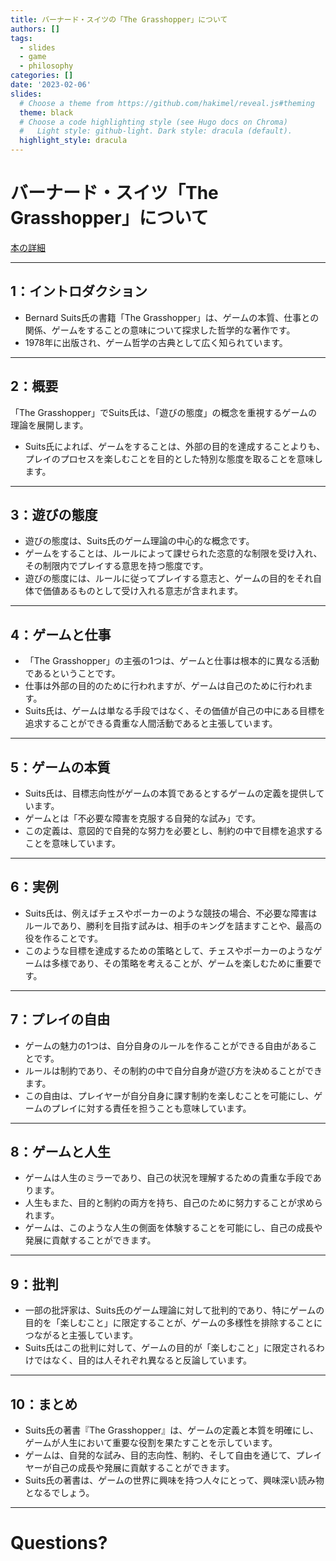 ```yaml
---
title: バーナード・スイツの「The Grasshopper」について
authors: []
tags: 
  - slides
  - game
  - philosophy
categories: []
date: '2023-02-06'
slides:
  # Choose a theme from https://github.com/hakimel/reveal.js#theming
  theme: black
  # Choose a code highlighting style (see Hugo docs on Chroma)
  #   Light style: github-light. Dark style: dracula (default).
  highlight_style: dracula
---
```


# バーナード・スイツ「The Grasshopper」について

[本の詳細](https://www.goodreads.com/book/show/803547.The_Grasshopper)

---

## 1：イントロダクション
- Bernard Suits氏の書籍「The Grasshopper」は、ゲームの本質、仕事との関係、ゲームをすることの意味について探求した哲学的な著作です。
- 1978年に出版され、ゲーム哲学の古典として広く知られています。

---

## 2：概要
「The Grasshopper」でSuits氏は、「遊びの態度」の概念を重視するゲームの理論を展開します。
- Suits氏によれば、ゲームをすることは、外部の目的を達成することよりも、プレイのプロセスを楽しむことを目的とした特別な態度を取ることを意味します。

--- 

## 3：遊びの態度
- 遊びの態度は、Suits氏のゲーム理論の中心的な概念です。
- ゲームをすることは、ルールによって課せられた恣意的な制限を受け入れ、その制限内でプレイする意思を持つ態度です。
- 遊びの態度には、ルールに従ってプレイする意志と、ゲームの目的をそれ自体で価値あるものとして受け入れる意志が含まれます。

---

## 4：ゲームと仕事
- 「The Grasshopper」の主張の1つは、ゲームと仕事は根本的に異なる活動であるということです。
- 仕事は外部の目的のために行われますが、ゲームは自己のために行われます。
- Suits氏は、ゲームは単なる手段ではなく、その価値が自己の中にある目標を追求することができる貴重な人間活動であると主張しています。

--- 

## 5：ゲームの本質
- Suits氏は、目標志向性がゲームの本質であるとするゲームの定義を提供しています。
- ゲームとは「不必要な障害を克服する自発的な試み」です。
- この定義は、意図的で自発的な努力を必要とし、制約の中で目標を追求することを意味しています。

--- 

## 6：実例
- Suits氏は、例えばチェスやポーカーのような競技の場合、不必要な障害はルールであり、勝利を目指す試みは、相手のキングを詰ますことや、最高の役を作ることです。
- このような目標を達成するための策略として、チェスやポーカーのようなゲームは多様であり、その策略を考えることが、ゲームを楽しむために重要です。

--- 

## 7：プレイの自由
- ゲームの魅力の1つは、自分自身のルールを作ることができる自由があることです。
- ルールは制約であり、その制約の中で自分自身が遊び方を決めることができます。
- この自由は、プレイヤーが自分自身に課す制約を楽しむことを可能にし、ゲームのプレイに対する責任を担うことも意味しています。

--- 

## 8：ゲームと人生
- ゲームは人生のミラーであり、自己の状況を理解するための貴重な手段であります。
- 人生もまた、目的と制約の両方を持ち、自己のために努力することが求められます。
- ゲームは、このような人生の側面を体験することを可能にし、自己の成長や発展に貢献することができます。

---

## 9：批判
- 一部の批評家は、Suits氏のゲーム理論に対して批判的であり、特にゲームの目的を「楽しむこと」に限定することが、ゲームの多様性を排除することにつながると主張しています。
- Suits氏はこの批判に対して、ゲームの目的が「楽しむこと」に限定されるわけではなく、目的は人それぞれ異なると反論しています。

---

## 10：まとめ
- Suits氏の著書『The Grasshopper』は、ゲームの定義と本質を明確にし、ゲームが人生において重要な役割を果たすことを示しています。
- ゲームは、自発的な試み、目的志向性、制約、そして自由を通じて、プレイヤーが自己の成長や発展に貢献することができます。
- Suits氏の著書は、ゲームの世界に興味を持つ人々にとって、興味深い読み物となるでしょう。

--- 

# Questions?